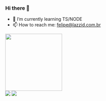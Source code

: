 ### Hi there 👋

 - 🌱 I’m currently learning TS/NODE
 - 📫 How to reach me: felipe@lazzid.com.br
 
 <div align="left">
  <a href="https://github.com/Felipeschn">
  <img height="180em" src="https://github-readme-stats.vercel.app/api/top-langs/?username=Felipeschn&layout=compact&langs_count=7&theme=dracula"/>
</div>

<div> 
  <a href="https://www.linkedin.com/in/rafaella-ballerini-45875016a" target="_blank"><img src="https://img.shields.io/badge/-LinkedIn-%230077B5?style=for-the-badge&logo=linkedin&logoColor=white" target="_blank"></a> 
    <a href = "mailto:contatorafaballerini@gmail.com"><img src="https://img.shields.io/badge/-Gmail-%23333?style=for-the-badge&logo=gmail&logoColor=white" target="_blank"></a> 
</div>

<!--
- 🔭 I’m currently working on ...
- 🌱 I’m currently learning ...
- 👯 I’m looking to collaborate on ...
- 🤔 I’m looking for help with ...
- 💬 Ask me about ...
- 📫 How to reach me: ...
- ⚡ Fun fact: ...
-->

